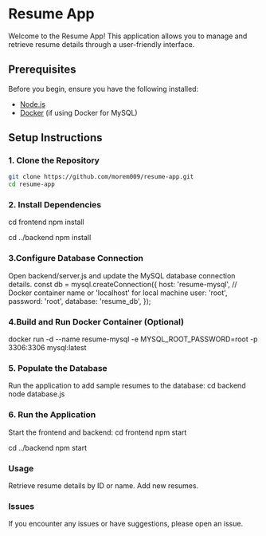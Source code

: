 # Resume App

Welcome to the Resume App! This application allows you to manage and retrieve resume details through a user-friendly interface.

## Prerequisites

Before you begin, ensure you have the following installed:

- [Node.js](https://nodejs.org/)
- [Docker](https://www.docker.com/) (if using Docker for MySQL)

## Setup Instructions

### 1. Clone the Repository

```bash
git clone https://github.com/morem009/resume-app.git
cd resume-app
```

### 2. Install Dependencies
cd frontend
npm install

cd ../backend
npm install

### 3.Configure Database Connection
Open backend/server.js and update the MySQL database connection details.
const db = mysql.createConnection({
  host: 'resume-mysql',  // Docker container name or 'localhost' for local machine
  user: 'root',
  password: 'root',
  database: 'resume_db',
});

### 4.Build and Run Docker Container (Optional)
docker run -d --name resume-mysql -e MYSQL_ROOT_PASSWORD=root -p 3306:3306 mysql:latest

### 5. Populate the Database
Run the application to add sample resumes to the database:
cd backend
node database.js

### 6. Run the Application
Start the frontend and backend:
cd frontend
npm start

cd ../backend
npm start

### Usage
Retrieve resume details by ID or name.
Add new resumes.

### Issues
If you encounter any issues or have suggestions, please open an issue.
